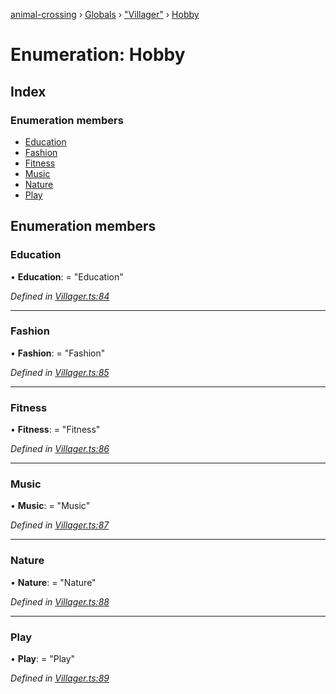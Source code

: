 [animal-crossing](../README.md) › [Globals](../globals.md) › ["Villager"](../modules/_villager_.md) › [Hobby](_villager_.hobby.md)

# Enumeration: Hobby

## Index

### Enumeration members

* [Education](_villager_.hobby.md#education)
* [Fashion](_villager_.hobby.md#fashion)
* [Fitness](_villager_.hobby.md#fitness)
* [Music](_villager_.hobby.md#music)
* [Nature](_villager_.hobby.md#nature)
* [Play](_villager_.hobby.md#play)

## Enumeration members

###  Education

• **Education**: = "Education"

*Defined in [Villager.ts:84](https://github.com/Norviah/animal-crossing/blob/a6bd02a/module/types/Villager.ts#L84)*

___

###  Fashion

• **Fashion**: = "Fashion"

*Defined in [Villager.ts:85](https://github.com/Norviah/animal-crossing/blob/a6bd02a/module/types/Villager.ts#L85)*

___

###  Fitness

• **Fitness**: = "Fitness"

*Defined in [Villager.ts:86](https://github.com/Norviah/animal-crossing/blob/a6bd02a/module/types/Villager.ts#L86)*

___

###  Music

• **Music**: = "Music"

*Defined in [Villager.ts:87](https://github.com/Norviah/animal-crossing/blob/a6bd02a/module/types/Villager.ts#L87)*

___

###  Nature

• **Nature**: = "Nature"

*Defined in [Villager.ts:88](https://github.com/Norviah/animal-crossing/blob/a6bd02a/module/types/Villager.ts#L88)*

___

###  Play

• **Play**: = "Play"

*Defined in [Villager.ts:89](https://github.com/Norviah/animal-crossing/blob/a6bd02a/module/types/Villager.ts#L89)*
